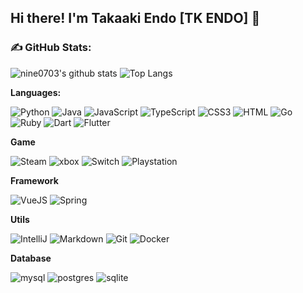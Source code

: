 ## Hi there! I'm Takaaki Endo [TK ENDO] 👋
### **✍️ GitHub Stats:**
![nine0703's github stats](https://github-readme-stats.vercel.app/api?username=nine0703&show_icons=true&hide_title=true&count_private=true)
![Top Langs](https://github-readme-stats.vercel.app/api/top-langs/?username=nine0703&layout=compact)

**Languages:**

![Python](https://img.shields.io/badge/Python-14354C.svg?logo=python&logoColor=white)
![Java](https://img.shields.io/badge/Java-ED8B00.svg?logo=fa-brands&logoColor=fff)
![JavaScript](https://img.shields.io/badge/JavaScript-F7DF1E?logo=JavaScript&logoColor=333)
![TypeScript](https://img.shields.io/badge/TypeScript-3178C6?logo=TypeScript&logoColor=fff)
![CSS3](https://img.shields.io/badge/CSS3-1572B6?logo=CSS3&logoColor=fff)
![HTML](https://img.shields.io/badge/HTML-239120.svg?logo=html5&logoColor=white)
![Go](https://img.shields.io/badge/Go-00ADD8.svg?logo=go&logoColor=white)
![Ruby](https://img.shields.io/badge/Ruby-CC342D.svg?logo=ruby&logoColor=white)
![Dart](https://img.shields.io/badge/Dart-0175C2.svg?logo=dart&logoColor=white)
![Flutter](https://img.shields.io/badge/Flutter-02569B.svg?logo=flutter&logoColor=white)

**Game**

![Steam](https://img.shields.io/badge/Steam-000000.svg?logo=steam&logoColor=white)
![xbox](https://img.shields.io/badge/xbox-107C10.svg?logo=xbox&logoColor=white)
![Switch](https://img.shields.io/badge/Switch-E60012.svg?logo=nintendo-switch&logoColor=white)
![Playstation](https://img.shields.io/badge/Playstation-003791.svg?logo=playstation&logoColor=white)

**Framework**

![VueJS](https://img.shields.io/badge/Vue.js-35495e.svg?logo=vue.js&logoColor=4FC08D)
![Spring](https://img.shields.io/badge/Spring-6DB33F.svg?logo=spring&logoColor=white)

**Utils**

![IntelliJ](https://img.shields.io/badge/IntelliJ%20IDEA-black?logo=intellij-idea&logoColor=white)
![Markdown](https://img.shields.io/badge/Markdown-000000.svg?logo=markdown&logoColor=white)
![Git](https://img.shields.io/badge/Git-black?logo=git)
![Docker](https://img.shields.io/badge/Docker-2496ED?logo=docker&logoColor=white)

**Database**

![mysql](https://img.shields.io/badge/mysql-00000f.svg?logo=mysql&logoColor=white)
![postgres](https://img.shields.io/badge/postgres-316192.svg?logo=postgresql&logoColor=white)
![sqlite](https://img.shields.io/badge/sqlite-07405e.svg?logo=sqlite&logoColor=white)


